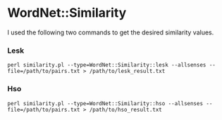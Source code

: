 # WordNet::Similarity

I used the following two commands to get the desired similarity values.

### Lesk

`perl similarity.pl --type=WordNet::Similarity::lesk --allsenses --file=/path/to/pairs.txt > /path/to/lesk_result.txt`

### Hso

`perl similarity.pl --type=WordNet::Similarity::hso --allsenses --file=/path/to/pairs.txt > /path/to/hso_result.txt`
